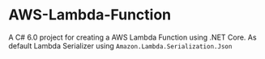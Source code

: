 # AWS-Lambda-Function
A C# 6.0 project for creating a AWS Lambda Function using .NET Core. As default Lambda Serializer using `Amazon.Lambda.Serialization.Json`

